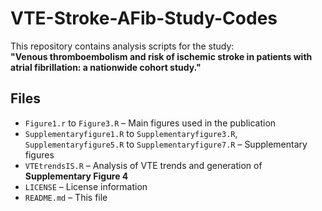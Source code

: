 # VTE-Stroke-AFib-Study-Codes

This repository contains analysis scripts for the study:  
**"Venous thromboembolism and risk of ischemic stroke in patients with atrial fibrillation: a nationwide cohort study."**

## Files

- `Figure1.r` to `Figure3.R` – Main figures used in the publication  
- `Supplementaryfigure1.R` to `Supplementaryfigure3.R`, `Supplementaryfigure5.R` to `Supplementaryfigure7.R` – Supplementary figures  
- `VTEtrendsIS.R` – Analysis of VTE trends and generation of **Supplementary Figure 4**  
- `LICENSE` – License information  
- `README.md` – This file  
